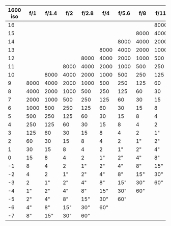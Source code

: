  | 1600 iso | f/1 | f/1.4 | f/2 | f/2.8 | f/4 | f/5.6 | f/8 | f/11 | f/16 | f/22 | f/32 | f/45 | f/64 | 
 |---|---|---|---|---|---|---|---|---|---|---|---|---|---|
 | 16 | | | | | | | | 8000 | 4000 | 2000 | 1000 | 500 | 250 |
 | 15 | | | | | | | 8000 | 4000 | 2000 | 1000 | 500 | 250 | 125 |
 | 14 | | | | | | 8000 | 4000 | 2000 | 1000 | 500 | 250 | 125 | 60 |
 | 13 | | | | | 8000 | 4000 | 2000 | 1000 | 500 | 250 | 125 | 60 | 30 |
 | 12 | | | | 8000 | 4000 | 2000 | 1000 | 500 | 250 | 125 | 60 | 30 | 15 |
 | 11 | | | 8000 | 4000 | 2000 | 1000 | 500 | 250 | 125 | 60 | 30 | 15 | 8 |
 | 10 | | 8000 | 4000 | 2000 | 1000 | 500 | 250 | 125 | 60 | 30 | 15 | 8 | 4 |
 | 9 | 8000 | 4000 | 2000 | 1000 | 500 | 250 | 125 | 60 | 30 | 15 | 8 | 4 | 2 |
 | 8 | 4000 | 2000 | 1000 | 500 | 250 | 125 | 60 | 30 | 15 | 8 | 4 | 2 | 1" |
 | 7 | 2000 | 1000 | 500 | 250 | 125 | 60 | 30 | 15 | 8 | 4 | 2 | 1" | 2" |
 | 6 | 1000 | 500 | 250 | 125 | 60 | 30 | 15 | 8 | 4 | 2 | 1" | 2" | 4" |
 | 5 | 500 | 250 | 125 | 60 | 30 | 15 | 8 | 4 | 2 | 1" | 2" | 4" | 8" |
 | 4 | 250 | 125 | 60 | 30 | 15 | 8 | 4 | 2 | 1" | 2" | 4" | 8" | 15" |
 | 3 | 125 | 60 | 30 | 15 | 8 | 4 | 2 | 1" | 2" | 4" | 8" | 15" | 30" |
 | 2 | 60 | 30 | 15 | 8 | 4 | 2 | 1" | 2" | 4" | 8" | 15" | 30" | 60" |
 | 1 | 30 | 15 | 8 | 4 | 2 | 1" | 2" | 4" | 8" | 15" | 30" | 60" | |
 | 0 | 15 | 8 | 4 | 2 | 1" | 2" | 4" | 8" | 15" | 30" | 60" | | |
 | -1 | 8 | 4 | 2 | 1" | 2" | 4" | 8" | 15" | 30" | 60" | | | |
 | -2 | 4 | 2 | 1" | 2" | 4" | 8" | 15" | 30" | 60" | | | | |
 | -3 | 2 | 1" | 2" | 4" | 8" | 15" | 30" | 60" | | | | | |
 | -4 | 1" | 2" | 4" | 8" | 15" | 30" | 60" | | | | | | |
 | -5 | 2" | 4" | 8" | 15" | 30" | 60" | | | | | | | |
 | -6 | 4" | 8" | 15" | 30" | 60" | | | | | | | | |
 | -7 | 8" | 15" | 30" | 60" | | | | | | | | | |
